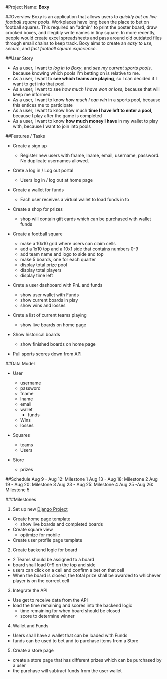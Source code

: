 #Project Name: **Boxy**

##Overview
Boxy is an application that allows users to *quickly bet on live football square pools*. Workplaces have long been the place to bet on football squares. This required an "admin" to print the poster board, draw crooked boxes, and illegibly write names in tiny square. In more recently, people would create excel spreadsheets and pass around old outdated files through email chains to keep track. Boxy aims to create an *easy to use*, *secure*, and *fast football square experience*.

##User Story
- As a user, I want to *log in to Boxy*, and *see my current sports pools*, because knowing which pools I'm betting on is relative to me.
- As a user, I want to **see which teams are playing**, so I can decided if I want to get into that pool.
- As a user, I want to see *how much I have won or loss*, because that will keep me informed.
- As a user, I want to know *how much I can win* in a sports pool, because this entices me to participate
- As a user, I want to know how much **time I have left to enter a pool**, because I play after the game is completed
- As a user, I want to know **how much money I have** in my wallet to play with, because I want to join into pools

##Features / Tasks
- Create a sign up
  - Register new users with fname, lname, email, username, password. No duplicate usernames allowed.

- Crete a log in / Log out portal
  - Users log in / log out at home page

- Create a wallet for funds
  - Each user receives a virtual wallet to load funds in to

- Create a shop for prizes
  - shop will contain gift cards which can be purchased with wallet funds

- Create a football square
  - make a 10x10 grid where users can claim cells
  - add a 1x10 top and a 10x1 side that contains numbers 0-9
  - add team name and logo to side and top
  - make 5 boards, one for each quarter
  - display total prize pool
  - display total players
  - display time left

- Crete a user dashboard with PnL and funds
  - show user wallet with Funds
  - show current boards in play
  - show wins and losses

- Crete a list of current teams playing
  - show live boards on home page

- Show historical boards
  - show finished boards on home page

- Pull sports scores down from [API](https://suredbits.com/api/#info)

##Data Model
- User
  - username
  - password
  - fname
  - lname
  - email
  - wallet
    - funds
  - Wins
  - losses

- Squares
  - teams
  - Users

- Store
  - prizes

##Schedule
Aug 9 - Aug 12: Milestone 1
Aug 13 - Aug 18: Milestone 2
Aug 19 - Aug 20: Milestone 3
Aug 23 - Aug 25: Milestone 4
Aug 25 -Aug 26: Milestone 5

###Milestones
1. Set up new [Django Project](https://github.com/PdxCodeGuild/class_salmon/blob/main/4%20Django/docs/Django%20Project%20Setup.md)
  - Create home page template
    - show live boards and completed boards
  - Create square view
    - optimize for mobile
  - Create user profile page template

2. Create backend logic for board
  - 2 Teams should be assigned to a board
  - board shall load 0-9 on the top and side
  - users can click on a cell and confirm a bet on that cell
  - When the board is closed, the total prize shall be awarded to whichever player is on the correct cell

3. Integrate the API
  - Use get to receive data from the API
  - load the time remaining and scores into the backend logic
    - time remaining for when board should be closed
    - score to determine winner

4. Wallet and Funds
  - Users shall have a wallet that can be loaded with Funds
  - funds can be used to bet and to purchase items from a Store

5. Create a store page
  - create a store page that has different prizes which can be purchased by a user
  - the purchase will subtract funds from the user wallet
